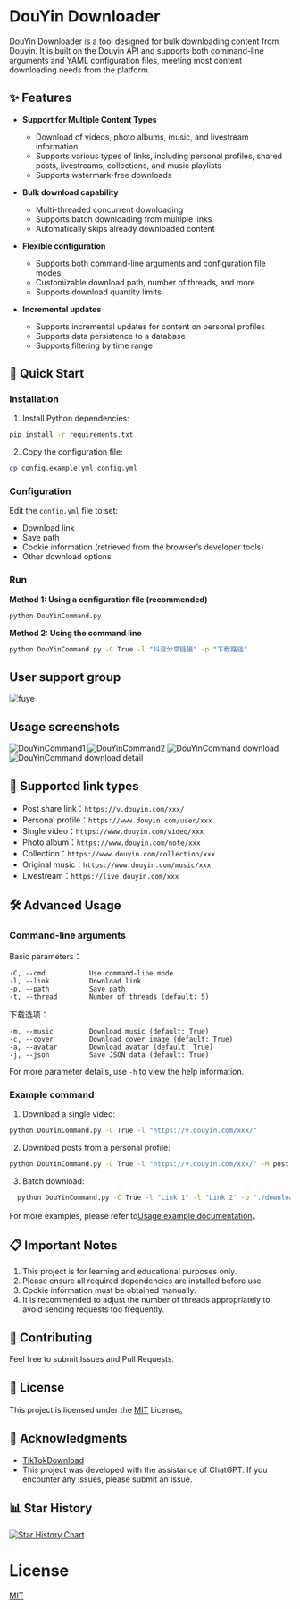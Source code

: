 # DouYin Downloader

DouYin Downloader is a tool designed for bulk downloading content from Douyin. It is built on the Douyin API and supports both command-line arguments and YAML configuration files, meeting most content downloading needs from the platform.

## ✨ Features

- **Support for Multiple Content Types**
  - Download of videos, photo albums, music, and livestream information
  - Supports various types of links, including personal profiles, shared posts, livestreams, collections, and music playlists
  - Supports watermark-free downloads
  
- **Bulk download capability**
  - Multi-threaded concurrent downloading
  - Supports batch downloading from multiple links
  - Automatically skips already downloaded content
  
- **Flexible configuration**
  - Supports both command-line arguments and configuration file modes
  - Customizable download path, number of threads, and more
  - Supports download quantity limits
  
- **Incremental updates**
  - Supports incremental updates for content on personal profiles
  - Supports data persistence to a database
  - Supports filtering by time range

## 🚀 Quick Start

### Installation

1. Install Python dependencies:
```bash
pip install -r requirements.txt
```

2. Copy the configuration file:
```bash
cp config.example.yml config.yml
```

### Configuration

Edit the `config.yml` file to set:
- Download link
- Save path
- Cookie information (retrieved from the browser’s developer tools)
- Other download options

### Run 

**Method 1: Using a configuration file (recommended)**
```bash
python DouYinCommand.py
```

**Method 2: Using the command line**
```bash
python DouYinCommand.py -C True -l "抖音分享链接" -p "下载路径"
```

## User support group

![fuye](img/fuye.png)

## Usage screenshots

![DouYinCommand1](img/DouYinCommand1.png)
![DouYinCommand2](img/DouYinCommand2.png)
![DouYinCommand download](img/DouYinCommanddownload.jpg)
![DouYinCommand download detail](img/DouYinCommanddownloaddetail.jpg)

## 📝 Supported link types

- Post share link：`https://v.douyin.com/xxx/`
- Personal profile：`https://www.douyin.com/user/xxx`
- Single video：`https://www.douyin.com/video/xxx`
- Photo album：`https://www.douyin.com/note/xxx`
- Collection：`https://www.douyin.com/collection/xxx`
- Original music：`https://www.douyin.com/music/xxx`
- Livestream：`https://live.douyin.com/xxx`

## 🛠️ Advanced Usage

### Command-line arguments

Basic parameters：
```
-C, --cmd           Use command-line mode
-l, --link          Download link
-p, --path          Save path
-t, --thread        Number of threads (default: 5)
```

下载选项：
```
-m, --music         Download music (default: True)
-c, --cover         Download cover image (default: True)
-a, --avatar        Download avatar (default: True)
-j, --json          Save JSON data (default: True)
```

For more parameter details, use `-h` to view the help information.

### Example command

1. Download a single video:
```bash
python DouYinCommand.py -C True -l "https://v.douyin.com/xxx/"
```

2. Download posts from a personal profile:
```bash
python DouYinCommand.py -C True -l "https://v.douyin.com/xxx/" -M post
```

3. Batch download:
```bash
  python DouYinCommand.py -C True -l "Link 1" -l "Link 2" -p "./downloads"
```

For more examples, please refer to[Usage example documentation](docs/examples.md)。

## 📋 Important Notes

1. This project is for learning and educational purposes only.
2. Please ensure all required dependencies are installed before use.
3. Cookie information must be obtained manually.
4. It is recommended to adjust the number of threads appropriately to avoid sending requests too frequently.

## 🤝 Contributing

Feel free to submit Issues and Pull Requests.

## 📜 License

This project is licensed under the [MIT](LICENSE) License。

## 🙏 Acknowledgments

- [TikTokDownload](https://github.com/Johnserf-Seed/TikTokDownload)
- This project was developed with the assistance of ChatGPT. If you encounter any issues, please submit an Issue.

## 📊 Star History

[![Star History Chart](https://api.star-history.com/svg?repos=jiji262/douyin-downloader&type=Date)](https://star-history.com/#jiji262/douyin-downloader&Date)




# License

[MIT](https://opensource.org/licenses/MIT) 


